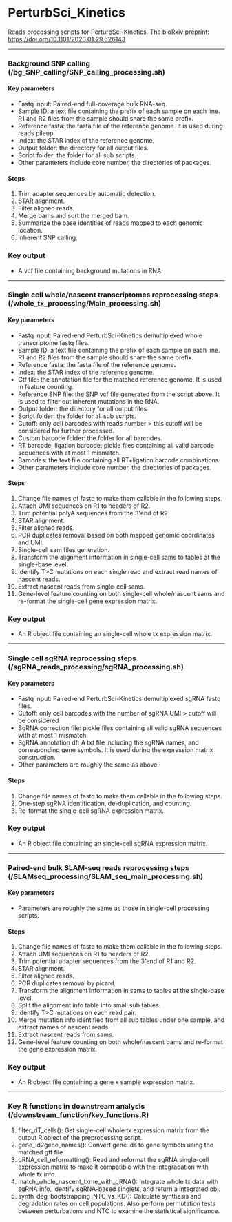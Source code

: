 # PerturbSci_Kinetics
Reads processing scripts for PerturbSci-Kinetics.
The bioRxiv preprint: https://doi.org/10.1101/2023.01.29.526143
___
### **Background SNP calling (/bg_SNP_calling/SNP_calling_processing.sh)**
#### Key parameters
* Fastq input: Paired-end full-coverage bulk RNA-seq.
* Sample ID: a text file containing the prefix of each sample on each line. R1 and R2 files from the sample should share the same prefix.
* Reference fasta: the fasta file of the reference genome. It is used during reads pileup.
* Index: the STAR index of the reference genome.
* Output folder: the directory for all output files.
* Script folder: the folder for all sub scripts.
* Other parameters include core number, the directories of packages.

#### Steps
1. Trim adapter sequences by automatic detection.
2. STAR alignment.
3. Filter aligned reads.
4. Merge bams and sort the merged bam.
5. Summarize the base identities of reads mapped to each genomic location. 
6. Inherent SNP calling.

### Key output
* A vcf file containing background mutations in RNA.
___
### **Single cell whole/nascent transcriptomes reprocessing steps (/whole_tx_processing/Main_processing.sh)**
#### Key parameters
* Fastq input: Paired-end PerturbSci-Kinetics demultiplexed whole transcriptome fastq files. 
* Sample ID: a text file containing the prefix of each sample on each line. R1 and R2 files from the sample should share the same prefix.
* Reference fasta: the fasta file of the reference genome. 
* Index: the STAR index of the reference genome.
* Gtf file: the annotation file for the matched reference genome. It is used in feature counting.
* Reference SNP file: the SNP vcf file generated from the script above. It is used to filter out inherent mutations in the RNA.
* Output folder: the directory for all output files.
* Script folder: the folder for all sub scripts.
* Cutoff: only cell barcodes with reads number > this cutoff will be considered for further processed.
* Custom barcode folder: the folder for all barcodes. 
* RT barcode, ligation barcode: pickle files containing all valid barcode sequences with at most 1 mismatch.
* Barcodes: the text file containing all RT+ligation barcode combinations.
* Other parameters include core number, the directories of packages.

#### Steps
1. Change file names of fastq to make them callable in the following steps.
2. Attach UMI sequences on R1 to headers of R2.
3. Trim potential polyA sequences from the 3'end of R2.
4. STAR alignment.
5. Filter aligned reads.
6. PCR duplicates removal based on both mapped genomic coordinates and UMI.
7. Single-cell sam files generation.
8. Transform the alignment information in single-cell sams to tables at the single-base level.
9. Identify T>C mutations on each single read and extract read names of nascent reads.
10. Extract nascent reads from single-cell sams.
11. Gene-level feature counting on both single-cell whole/nascent sams and re-format the single-cell gene expression matrix.

### Key output
* An R object file containing an single-cell whole tx expression matrix.
___
### **Single cell sgRNA reprocessing steps (/sgRNA_reads_processing/sgRNA_processing.sh)**
#### Key parameters
* Fastq input: Paired-end PerturbSci-Kinetics demultiplexed sgRNA fastq files. 
* Cutoff: only cell barcodes with the number of sgRNA UMI > cutoff will be considered
* SgRNA correction file: pickle files containing all valid sgRNA sequences with at most 1 mismatch.
* SgRNA annotation df: A txt file including the sgRNA names, and corresponding gene symbols. It is used during the expression matrix construction.
* Other parameters are roughly the same as above.

#### Steps
1. Change file names of fastq to make them callable in the following steps.
2. One-step sgRNA identification, de-duplication, and counting.
3. Re-format the single-cell sgRNA expression matrix.

### Key output
* An R object file containing an single-cell sgRNA expression matrix.
___
### **Paired-end bulk SLAM-seq reads reprocessing steps (/SLAMseq_processing/SLAM_seq_main_processing.sh)**
#### Key parameters
* Parameters are roughly the same as those in single-cell processing scripts.

#### Steps
1. Change file names of fastq to make them callable in the following steps.
2. Attach UMI sequences on R1 to headers of R2.
3. Trim potential adapter sequences from the 3'end of R1 and R2.
4. STAR alignment.
5. Filter aligned reads.
6. PCR duplicates removal by picard.
7. Transform the alignment information in sams to tables at the single-base level.
8. Split the alignment info table into small sub tables.
9. Identify T>C mutations on each read pair.
10. Merge mutation info identified from all sub tables under one sample, and extract names of nascent reads.
11. Extract nascent reads from sams.
12. Gene-level feature counting on both whole/nascent bams and re-format the gene expression matrix.

### Key output
* An R object file containing a gene x sample expression matrix.
___
### **Key R functions in downstream analysis (/downstream_function/key_functions.R)**
1. filter_dT_cells(): Get single-cell whole tx expression matrix from the output R.object of the preprocessing script.
2. gene_id2gene_names(): Convert gene ids to gene symbols using the matched gtf file
3. gRNA_cell_reformatting(): Read and reformat the sgRNA single-cell expression matrix to make it compatible with the integradation with whole tx info.
4. match_whole_nascent_txme_with_gRNA(): Integrate whole tx data with sgRNA info, identify sgRNA-based singlets, and return a integrated obj.
5. synth_deg_bootstrapping_NTC_vs_KD(): Calculate synthesis and degradation rates on cell populations. Also perform permutation tests between perturbations and NTC to examine the statistical significance.

